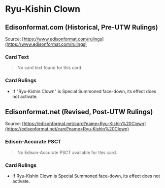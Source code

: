 # Ryu-Kishin Clown

## Edisonformat.com (Historical, Pre-UTW Rulings)

Source: [https://www.edisonformat.com/rulings](https://www.edisonformat.com/rulings)

### Card Text

> No card text found for this card.

### Card Rulings

*   If "Ryu-Kishin Clown" is Special Summoned face-down, its effect does not activate.

## Edisonformat.net (Revised, Post-UTW Rulings)

Source: [https://edisonformat.net/card?name=Ryu-Kishin%20Clown](https://edisonformat.net/card?name=Ryu-Kishin%20Clown)

### Edison-Accurate PSCT

> No Edison-Accurate PSCT available for this card.

### Card Rulings

*   If Ryu-Kishin Clown is Special Summoned face-down, its effect does not activate.
            
